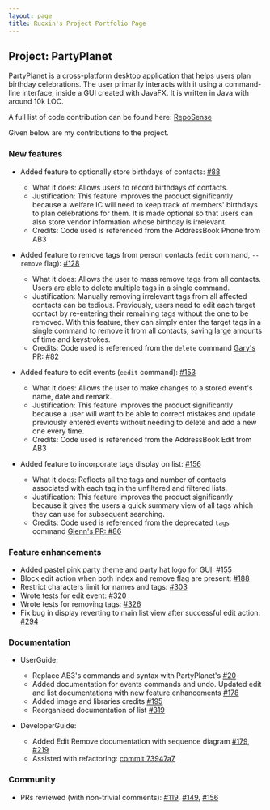 ```yaml
---
layout: page
title: Ruoxin's Project Portfolio Page
---
```


## Project: PartyPlanet

PartyPlanet is a cross-platform desktop application that helps users plan birthday celebrations.
The user primarily interacts with it using a command-line interface, inside a GUI created with JavaFX.
It is written in Java with around 10k LOC.

A full list of code contribution can be found here:
[RepoSense](https://nus-cs2103-ay2021s2.github.io/tp-dashboard/?search=zhengruoxin&breakdown=true)

Given below are my contributions to the project.

### New features

- Added feature to optionally store birthdays of contacts:
  [\#88](https://github.com/AY2021S2-CS2103-W16-3/tp/pull/88)
  * What it does: Allows users to record birthdays of contacts.
  * Justification: This feature improves the product significantly because a welfare IC will need to keep track of members' birthdays to plan celebrations for them.
    It is made optional so that users can also store vendor information whose birthday is irrelevant.
  * Credits: Code used is referenced from the AddressBook Phone from AB3

- Added feature to remove tags from person contacts (`edit` command, `--remove` flag):
  [\#128](https://github.com/AY2021S2-CS2103-W16-3/tp/pull/128)
  * What it does: Allows the user to mass remove tags from all contacts. Users are able to delete multiple tags in a single command.
  * Justification: Manually removing irrelevant tags from all affected contacts can be tedious.
    Previously, users need to edit each target contact by re-entering their remaining tags without the one to be removed.
    With this feature, they can simply enter the target tags in a single command to remove it from all contacts, saving large amounts of time and keystrokes.
  * Credits: Code used is referenced from the `delete` command [Gary's PR: \#82](https://github.com/AY2021S2-CS2103-W16-3/tp/pull/82)

- Added feature to edit events (`eedit` command):
  [\#153](https://github.com/AY2021S2-CS2103-W16-3/tp/pull/153)
  * What it does: Allows the user to make changes to a stored event's name, date and remark.
  * Justification: This feature improves the product significantly because a user will want to be able to
    correct mistakes and update previously entered events without needing to delete and add a new one every time.
  * Credits: Code used is referenced from the AddressBook Edit from AB3

- Added feature to incorporate tags display on list:
  [\#156](https://github.com/AY2021S2-CS2103-W16-3/tp/pull/156)
  * What it does: Reflects all the tags and number of contacts associated with each tag in the unfiltered and filtered lists.
  * Justification: This feature improves the product significantly because it gives the users a quick summary view of all tags which they can use for subsequent searching.
  * Credits: Code used is referenced from the deprecated `tags` command [Glenn's PR: \#86](https://github.com/AY2021S2-CS2103-W16-3/tp/pull/86)

### Feature enhancements

- Added pastel pink party theme and party hat logo for GUI:
  [\#155](https://github.com/AY2021S2-CS2103-W16-3/tp/pull/155)
- Block edit action when both index and remove flag are present:
  [\#188](https://github.com/AY2021S2-CS2103-W16-3/tp/pull/188)
- Restrict characters limit for names and tags:
  [\#303](https://github.com/AY2021S2-CS2103-W16-3/tp/pull/303)
- Wrote tests for edit event:
  [\#320](https://github.com/AY2021S2-CS2103-W16-3/tp/pull/320)
- Wrote tests for removing tags:
  [\#326](https://github.com/AY2021S2-CS2103-W16-3/tp/pull/326)
- Fix bug in display reverting to main list view after successful edit action:
  [\#294](https://github.com/AY2021S2-CS2103-W16-3/tp/pull/294)

### Documentation

- UserGuide:
  * Replace AB3's commands and syntax with PartyPlanet's [\#20](https://github.com/AY2021S2-CS2103-W16-3/tp/pull/20)
  * Added documentation for events commands and undo. Updated edit and list documentations with new feature enhancements [\#178](https://github.com/AY2021S2-CS2103-W16-3/tp/pull/178)
  * Added image and libraries credits [\#195](https://github.com/AY2021S2-CS2103-W16-3/tp/pull/195)
  * Reorganised documentation of list [\#319](https://github.com/AY2021S2-CS2103-W16-3/tp/pull/319)

- DeveloperGuide:
  * Added Edit Remove documentation with sequence diagram [\#179](https://github.com/AY2021S2-CS2103-W16-3/tp/pull/179),
    [\#219](https://github.com/AY2021S2-CS2103-W16-3/tp/pull/42https://github.com/AY2021S2-CS2103-W16-3/tp/pull/219)
  * Assisted with refactoring: [commit 73947a7](https://github.com/AY2021S2-CS2103-W16-3/tp/commit/73947a7f2a5db30bb91a469cb3ac3f10ac258164)

### Community

- PRs reviewed (with non-trivial comments):
  [\#119](https://github.com/AY2021S2-CS2103-W16-3/tp/pull/119),
  [\#149](https://github.com/AY2021S2-CS2103-W16-3/tp/pull/149),
  [\#156](https://github.com/AY2021S2-CS2103-W16-3/tp/pull/156)
